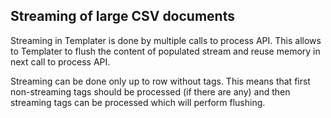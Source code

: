 ## Streaming of large CSV documents

Streaming in Templater is done by multiple calls to process API.
This allows to Templater to flush the content of populated stream and reuse memory in next call to process API.

Streaming can be done only up to row without tags. This means that first non-streaming tags should be processed (if there are any)
and then streaming tags can be processed which will perform flushing.